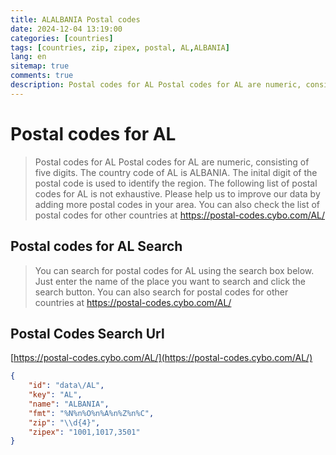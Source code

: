 ```yaml
---
title: ALALBANIA Postal codes 
date: 2024-12-04 13:19:00
categories: [countries]
tags: [countries, zip, zipex, postal, AL,ALBANIA]
lang: en
sitemap: true
comments: true
description: Postal codes for AL Postal codes for AL are numeric, consisting of five digits. The country code of AL is ALBANIA. The inital digit of the postal code is used to identify the region. The following list of postal codes for AL is not exhaustive. Please help us to improve our data by adding more postal codes in your area. You can also check the list of postal codes for other countries at https://postal-codes.cybo.com/AL/
---
```


# Postal codes for AL
> Postal codes for AL Postal codes for AL are numeric, consisting of five digits. The country code of AL is ALBANIA. The inital digit of the postal code is used to identify the region. The following list of postal codes for AL is not exhaustive. Please help us to improve our data by adding more postal codes in your area. You can also check the list of postal codes for other countries at https://postal-codes.cybo.com/AL/

## Postal codes for AL Search 
> You can search for postal codes for AL using the search box below. Just enter the name of the place you want to search and click the search button. You can also search for postal codes for other countries at https://postal-codes.cybo.com/AL/

## Postal Codes Search Url

[https://postal-codes.cybo.com/AL/](https://postal-codes.cybo.com/AL/)
```json
{
    "id": "data\/AL",
    "key": "AL",
    "name": "ALBANIA",
    "fmt": "%N%n%O%n%A%n%Z%n%C",
    "zip": "\\d{4}",
    "zipex": "1001,1017,3501"
}
```
